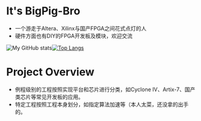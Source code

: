 # It's BigPig-Bro 

+ 一个游走于Altera、Xilinx与国产FPGA之间花式点灯的人
+ 硬件方面也有DIY的FPGA开发板及模块，欢迎交流

![My GitHub stats](https://github-readme-stats.vercel.app/api?username=BigPig-Bro&show_icons=true&line_height=33&theme=radical)[![Top Langs](https://github-readme-stats.vercel.app/api/top-langs/?username=BigPig-Bro&langs_count=4&hide=glsl,html,XBASE)](https://github.com/anuraghazra/github-readme-stats)



# Project Overview

+ 例程级别的工程按照实现平台和芯片进行分类，如Cyclone IV、Artix-7、国产类芯片等常见开发板的应用。
+ 特定工程按照工程本身划分，如指定算法加速等（本人太菜，还没拿的出手的。

